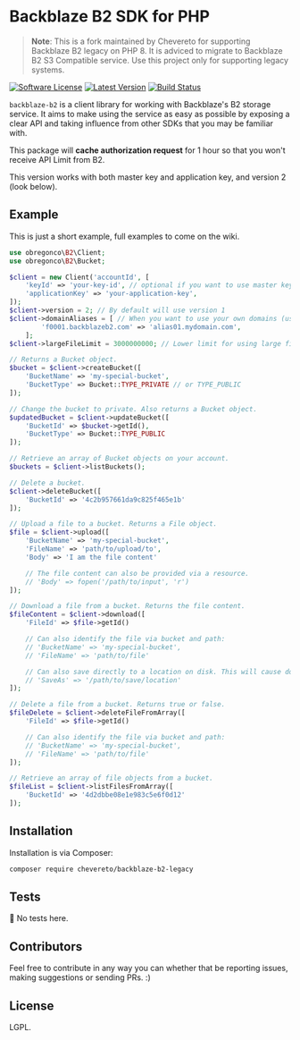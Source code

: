 # Backblaze B2 SDK for PHP

> **Note**: This is a fork maintained by Chevereto for supporting Backblaze B2 legacy on PHP 8. It is adviced to migrate to Backblaze B2 S3 Compatible service. Use this project only for supporting legacy systems.

[![Software License](https://img.shields.io/badge/license-LGPL-brightgreen.svg?style=flat-square)](LICENSE.md)
[![Latest Version](https://img.shields.io/github/release/obregonco/backblaze-b2.svg?style=flat-square)](https://github.com/obregonco/backblaze-b2/releases)
[![Build Status](https://img.shields.io/travis/obregonco/backblaze-b2.svg?style=flat-square)](https://travis-ci.org/obregonco/backblaze-b2)

`backblaze-b2` is a client library for working with Backblaze's B2 storage service. It aims to make using the service as
easy as possible by exposing a clear API and taking influence from other SDKs that you may be familiar with.

This package will **cache authorization request** for 1 hour so that you won't receive API Limit from B2.

This version works with both master key and application key, and version 2 (look below).

## Example

This is just a short example, full examples to come on the wiki.

```php
use obregonco\B2\Client;
use obregonco\B2\Bucket;

$client = new Client('accountId', [
	'keyId' => 'your-key-id', // optional if you want to use master key (account Id)
	'applicationKey' => 'your-application-key',
]);
$client->version = 2; // By default will use version 1
$client->domainAliases = [ // When you want to use your own domains (using CNAME)
		'f0001.backblazeb2.com' => 'alias01.mydomain.com',
	];
$client->largeFileLimit = 3000000000; // Lower limit for using large files upload support. Default: 3GB

// Returns a Bucket object.
$bucket = $client->createBucket([
    'BucketName' => 'my-special-bucket',
    'BucketType' => Bucket::TYPE_PRIVATE // or TYPE_PUBLIC
]);

// Change the bucket to private. Also returns a Bucket object.
$updatedBucket = $client->updateBucket([
    'BucketId' => $bucket->getId(),
    'BucketType' => Bucket::TYPE_PUBLIC
]);

// Retrieve an array of Bucket objects on your account.
$buckets = $client->listBuckets();

// Delete a bucket.
$client->deleteBucket([
    'BucketId' => '4c2b957661da9c825f465e1b'
]);

// Upload a file to a bucket. Returns a File object.
$file = $client->upload([
    'BucketName' => 'my-special-bucket',
    'FileName' => 'path/to/upload/to',
    'Body' => 'I am the file content'

    // The file content can also be provided via a resource.
    // 'Body' => fopen('/path/to/input', 'r')
]);

// Download a file from a bucket. Returns the file content.
$fileContent = $client->download([
    'FileId' => $file->getId()

    // Can also identify the file via bucket and path:
    // 'BucketName' => 'my-special-bucket',
    // 'FileName' => 'path/to/file'

    // Can also save directly to a location on disk. This will cause download() to not return file content.
    // 'SaveAs' => '/path/to/save/location'
]);

// Delete a file from a bucket. Returns true or false.
$fileDelete = $client->deleteFileFromArray([
    'FileId' => $file->getId()

    // Can also identify the file via bucket and path:
    // 'BucketName' => 'my-special-bucket',
    // 'FileName' => 'path/to/file'
]);

// Retrieve an array of file objects from a bucket.
$fileList = $client->listFilesFromArray([
    'BucketId' => '4d2dbbe08e1e983c5e6f0d12'
]);
```

## Installation

Installation is via Composer:

```bash
composer require chevereto/backblaze-b2-legacy
```

## Tests

🤡 No tests here.

## Contributors

Feel free to contribute in any way you can whether that be reporting issues, making suggestions or sending PRs. :)

## License

LGPL.
